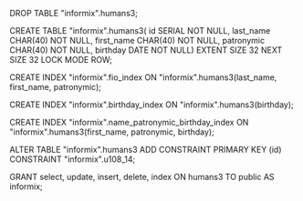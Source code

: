 DROP TABLE "informix".humans3;

CREATE TABLE "informix".humans3(
   id SERIAL NOT NULL,
   last_name CHAR(40) NOT NULL,
   first_name CHAR(40) NOT NULL,
   patronymic CHAR(40) NOT NULL,
   birthday DATE NOT NULL)
EXTENT SIZE 32 NEXT SIZE 32 LOCK MODE ROW;

CREATE INDEX "informix".fio_index ON "informix".humans3(last_name, first_name, patronymic);

CREATE INDEX "informix".birthday_index ON "informix".humans3(birthday);

CREATE INDEX "informix".name_patronymic_birthday_index ON "informix".humans3(first_name, patronymic, birthday);

ALTER TABLE "informix".humans3 ADD CONSTRAINT PRIMARY KEY 
   (id) CONSTRAINT "informix".u108_14;

GRANT select, update, insert, delete, index ON humans3 TO public AS informix;
